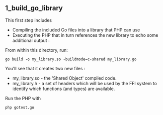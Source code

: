 ## 1_build_go_library

This first step includes
* Compiling the included Go files into a library that PHP can use
* Executing the PHP that in turn references the new library to echo some additional output :

From within this directory, run:

```go build -o my_library.so -buildmode=c-shared my_library.go```

You'll see that it creates two new files : 
* my_library.so - the 'Shared Object' compiled code.
* my_library.h - a set of headers which will be used by the FFI system to identify which functions (and types) are available.



Run the PHP with

```php gotest.go```



